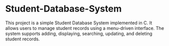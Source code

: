 # Student-Database-System
This project is a simple Student Database System implemented in C. It allows users to manage student records using a menu-driven interface. The system supports adding, displaying, searching, updating, and deleting student records.
